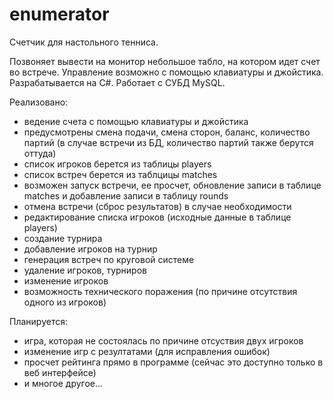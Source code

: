 enumerator
==========
Счетчик для настольного тенниса.

Позвоняет вывести на монитор небольшое табло, на котором идет счет во встрече. Управление возможно с помощью клавиатуры и джойстика. Разрабатывается на C#. Работает с СУБД MySQL.

Реализовано:
+ ведение счета с помощью клавиатуры и джойстика
+ предусмотрены смена подачи, смена сторон, баланс, количество партий (в случае встречи из БД, количество партий также берутся оттуда)
+ список игроков берется из таблицы players
+ список встреч берется из таблцицы matches
+ возможен запуск встречи, ее просчет, обновление записи в таблице matches и добавление записи в таблицу rounds
+ отмена встречи (сброс результатов) в случае необходимости
+ редактирование списка игроков (исходные данные в таблице players)
+ создание турнира
+ добавление игроков на турнир
+ генерация встреч по круговой системе
+ удаление игроков, турниров
+ изменение игроков
+ возможность технического поражения (по причине отсутствия одного из игроков)

Планируется:
- игра, которая не состоялась по причине отсуствия двух игроков
- изменение игр с резултатами (для исправления ошибок)
- просчет рейтинга прямо в программе (сейчас это доступно только в веб интерфейсе)
- и многое другое...
